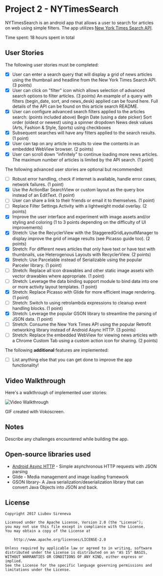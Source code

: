 # Project 2 - NYTimesSearch

NYTimesSearch is an android app that allows a user to search for articles on web using simple filters. The app utilizes [New York Times Search API](http://developer.nytimes.com/docs/read/article_search_api_v2).

Time spent: 18 hours spent in total

## User Stories

The following user stories must be completed:

* [X] User can enter a search query that will display a grid of news articles using the thumbnail and headline from the New York Times Search API. (3 points)
* [X] User can click on "filter" icon which allows selection of advanced search options to filter articles. (3 points)
        An example of a query with filters (begin_date, sort, and news_desk) applied can be found here. Full details of the API can be found on this article search README.
* [X] User can configure advanced search filters applied to the articles search: (points included above)
        Begin Date (using a date picker)
        Sort order (oldest or newest) using a spinner dropdown
        News desk values (Arts, Fashion & Style, Sports) using checkboxes
* [X] Subsequent searches will have any filters applied to the search results. (1 point)
* [X] User can tap on any article in results to view the contents in an embedded WebView browser. (2 points)
* [X] User can scroll down "infinitely" to continue loading more news articles. The maximum number of articles is limited by the API search. (1 point)

The following advanced user stories are optional but recommended:

* [ ] Robust error handling, check if internet is available, handle error cases, network failures. (1 point)
* [X] Use the ActionBar SearchView or custom layout as the query box instead of an EditText. (1 point)
* [ ] User can share a link to their friends or email it to themselves. (1 point)
* [ ] Replace Filter Settings Activity with a lightweight modal overlay. (2 points)
* [X] Improve the user interface and experiment with image assets and/or styling and coloring (1 to 3 points depending on the difficulty of UI improvements)
* [X] Stretch: Use the RecyclerView with the StaggeredGridLayoutManager to display improve the grid of image results (see Picasso guide too). (2 points)
* [X] Stretch: For different news articles that only have text or have text with thumbnails, use Heterogenous Layouts with RecyclerView. (2 points)
* [X] Stretch: Use Parcelable instead of Serializable using the popular Parceler library. (1 point)
* [ ] Stretch: Replace all icon drawables and other static image assets with vector drawables where appropriate. (1 point)
* [ ] Stretch: Leverage the data binding support module to bind data into one or more activity layout templates. (1 point)
* [X] Stretch: Replace Picasso with Glide for more efficient image rendering. (1 point)
* [ ] Stretch: Switch to using retrolambda expressions to cleanup event handling blocks. (1 point)
* [X] Stretch: Leverage the popular GSON library to streamline the parsing of JSON data. (1 point)
* [ ] Stretch: Consume the New York Times API using the popular Retrofit networking library instead of Android Async HTTP. (3 points)
* [ ] Stretch: Replace the embedded WebView for viewing news articles with a Chrome Custom Tab using a custom action icon for sharing. (2 points)

The following **additional** features are implemented:

* [ ] List anything else that you can get done to improve the app functionality!

## Video Walkthrough

Here's a walkthrough of implemented user stories:

<img src='https://i.imgur.com/JvNPAIy.gif' title='Video Walkthrough' width='' alt='Video Walkthrough' />

GIF created with Vokoscreen.

## Notes

Describe any challenges encountered while building the app.

## Open-source libraries used

- [Android Async HTTP](https://github.com/loopj/android-async-http) - Simple asynchronous HTTP requests with JSON parsing
- Glide - Media management and image loading framework
- GSON library- A Java serialization/deserialization library that can convert Java Objects into JSON and back.

## License

    Copyright 2017 Liubov Sireneva

    Licensed under the Apache License, Version 2.0 (the "License");
    you may not use this file except in compliance with the License.
    You may obtain a copy of the License at

        http://www.apache.org/licenses/LICENSE-2.0

    Unless required by applicable law or agreed to in writing, software
    distributed under the License is distributed on an "AS IS" BASIS,
    WITHOUT WARRANTIES OR CONDITIONS OF ANY KIND, either express or implied.
    See the License for the specific language governing permissions and
    limitations under the License.
